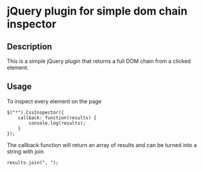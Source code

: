 # jQuery plugin for simple dom chain inspector

## Description

This is a simple jQuery plugin that returns a full DOM chain from a clicked element.

## Usage

To inspect every element on the page

	$("*").CssInspector({
		callback: function(results) {
			console.log(results);
		}			
	});

The callback function will return an array of results and can be turned into a string with join

	results.join(", ");

